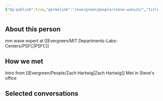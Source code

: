 ```yaml
---
{"dg-publish":true,"permalink":"/evergreen/people/steve-wukich/","title":"Principal research scientists","tags":["people","geo_eco"]}
---
```


## About this person
mm wave expert at [[Evergreen/MIT Departments-Labs-Centers/PSFC\|PSFC]]

## How we met
Intro from [[Evergreen/People/Zach Hartwig\|Zach Hartwig]]
Met in Steve's office

## Selected conversations
